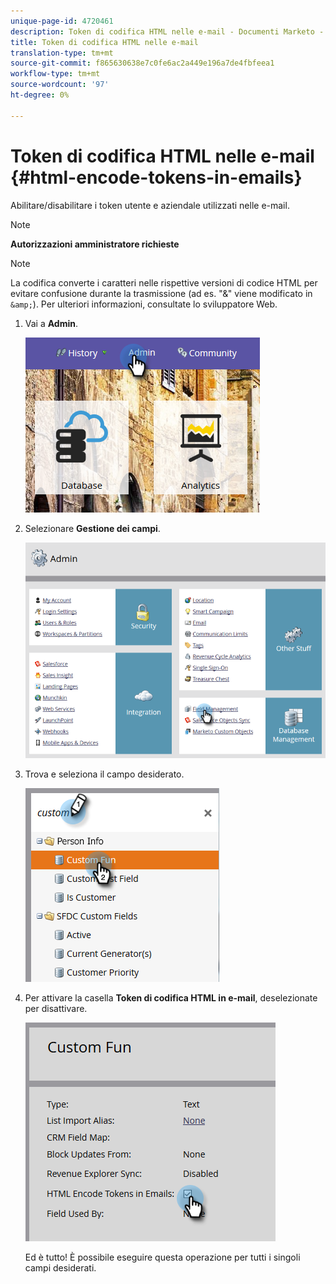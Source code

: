 ```yaml
---
unique-page-id: 4720461
description: Token di codifica HTML nelle e-mail - Documenti Marketo - Documentazione prodotto
title: Token di codifica HTML nelle e-mail
translation-type: tm+mt
source-git-commit: f865630638e7c0fe6ac2a449e196a7de4fbfeea1
workflow-type: tm+mt
source-wordcount: '97'
ht-degree: 0%

---
```



# Token di codifica HTML nelle e-mail {#html-encode-tokens-in-emails}

Abilitare/disabilitare i token utente e aziendale utilizzati nelle e-mail.

>[!NOTE]
>
>**Autorizzazioni amministratore richieste**

>[!NOTE]
>
>La codifica converte i caratteri nelle rispettive versioni di codice HTML per evitare confusione durante la trasmissione (ad es. &quot;&amp;&quot; viene modificato in `&amp;`). Per ulteriori informazioni, consultate lo sviluppatore Web.

1. Vai a **Admin**.

   ![](assets/admin.png)

1. Selezionare **Gestione dei campi**.

   ![](assets/two-2.png)

1. Trova e seleziona il campo desiderato.

   ![](assets/five.png)

1. Per attivare la casella **Token di codifica HTML in e-mail**, deselezionate per disattivare.

   ![](assets/six.png)

   Ed è tutto! È possibile eseguire questa operazione per tutti i singoli campi desiderati.
